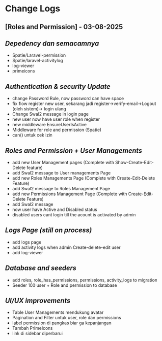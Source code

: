# Change Logs

## [Roles and Permission] - 03-08-2025

## *Depedency dan semacamnya*
+ Spatie/Laravel-permission  
+ Spatie/laravel-activitylog  
+ log-viewer  
+ primeicons  

## *Authentication & security Update*
+ change Password Rule, now password can have space  
+ fix flow register new user, sekarang jadi register->verify-email->Logout (oleh sistem)-> login ulang  
+ Change Swal2 message in login page  
+ new user now have user role when register  
+ new middleware EnsureUserIsActive  
+ Middleware for role and permission (Spatie)  
+ can() untuk cek izin  

## *Roles and Permission + User Managements*
+ add new User Management pages (Complete with Show-Create-Edit-Delete feature)  
+ add Swal2 message to User managements Page  
+ add new Roles Managements Page (Complete with Create-Edit-Delete Feature)  
+ add Swal2 message to Roles Management Page  
+ add new Permissions Management Page (Complete with Create-Edit-Delete Feature)  
+ add Swal2 message  
+ now user have Active and Disabled status  
+ disabled users cant login till the acount is activated by admin  

## *Logs Page (still on process)*
+ add logs page  
+ add activity logs when admin Create-delete-edit user  
+ add log-viewer  

## *Database and seeders*
+ add roles, role_has_permissions, permissions, activity_logs to migration  
+ Seeder 100 user + Role and permission to database  

## *UI/UX improvements*
+ Table User Managements mendukung avatar  
+ Pagination and Filter untuk user, role dan permissions  
+ label permission di pangkas biar ga kepanjangan  
+ Tambah PrimeIcons  
+ link di sidebar diperbarui  
